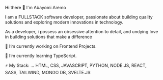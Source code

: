 Hi there 👋 I'm Abayomi Aremo

I am a FULLSTACK software developer, passionate about building quality solutions and exploring modern innovations in technology.

As a developer, i possess an obsessive attention to detail, and undying love in building solutions that make a difference

🔭 I’m currently working on Frontend Projects.

🌱 I’m currently learning TypeScript.

⚡ My Stack: ... HTML, CSS, JAVASCRIPT, PYTHON, NODE.JS, REACT, SASS, TAILWIND, MONGO DB, SVELTE.JS
